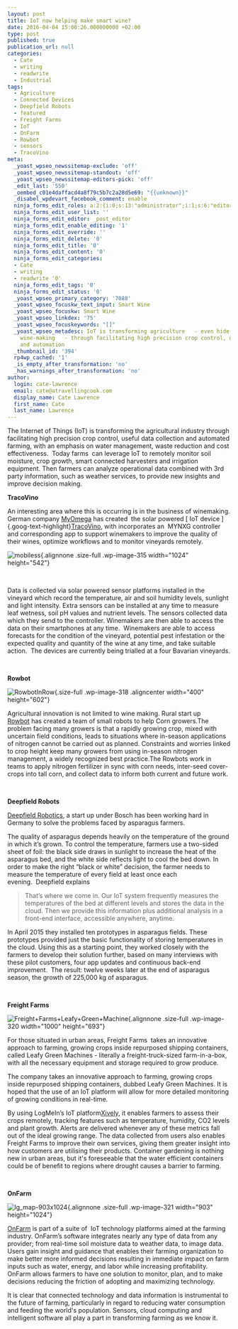 ```yaml
---
layout: post
title: IoT now helping make smart wine?
date: 2016-04-04 15:00:26.000000000 +02:00
type: post
published: true
publication_url: null
categories:
  - Cate
  - writing
  - readwrite
  - Industrial
tags:
  - Agriculture
  - Connected Devices
  - Deepfield Robots
  - featured
  - Freight Farms
  - IoT
  - OnFarm
  - Rowbot
  - sensors
  - TracoVino
meta:
  _yoast_wpseo_newssitemap-exclude: 'off'
  _yoast_wpseo_newssitemap-standout: 'off'
  _yoast_wpseo_newssitemap-editors-pick: 'off'
  _edit_last: '550'
  _oembed_c01e4daffacd4a8f79c5b7c2a28d5e69: "{{unknown}}"
  _disabel_wpdevart_facebook_comment: enable
  ninja_forms_edit_roles: a:2:{i:0;s:13:"administrator";i:1;s:6:"editor";}
  ninja_forms_edit_user_list: ''
  ninja_forms_edit_editor: _post_editor
  ninja_forms_edit_enable_editing: '1'
  ninja_forms_edit_override: ''
  ninja_forms_edit_delete: '0'
  ninja_forms_edit_title: '0'
  ninja_forms_edit_content: '0'
  ninja_forms_edit_categories:
  - Cate
  - writing
  - readwrite '0'
  ninja_forms_edit_tags: '0'
  ninja_forms_edit_status: '0'
  _yoast_wpseo_primary_category: '7088'
  _yoast_wpseo_focuskw_text_input: Smart Wine
  _yoast_wpseo_focuskw: Smart Wine
  _yoast_wpseo_linkdex: '75'
  _yoast_wpseo_focuskeywords: "[]"
  _yoast_wpseo_metadesc: IoT is transforming agriculture   - even hide-bound areas like
    wine-making   - through facilitating high precision crop control, data collection
    and automation
  _thumbnail_id: '394'
  rp4wp_cached: '1'
  _is_empty_after_transformation: 'no'
  _has_warnings_after_transformation: 'no'
author:
  login: cate-lawrence
  email: cate@atravellingcook.com
  display_name: Cate Lawrence
  first_name: Cate
  last_name: Lawrence
---
```

The Internet of Things (IoT) is transforming the agricultural industry
through facilitating high precision crop control, useful data collection
and automated farming, with an emphasis on water management, waste
reduction and cost effectiveness.  Today farms  can leverage IoT to
remotely monitor soil moisture, crop growth, smart connected harvesters
and irrigation equipment. Then farmers can analyze operational data
combined with 3rd party information, such as weather services, to
provide new insights and improve decision making.

**TracoVino**

An interesting area where this is occurring is in the business of
winemaking. German company
[MyOmega](http://www.myomegasys.com/index.php/mynxg/mynxg-iot-architecture)
has created  the solar powered [ IoT device
]{.goog-text-highlight}[TracoVino](http://www.myomegasys.com/index.php/new/178-tracovino),
with incorporates an  MYNXG controller and corresponding app to support
winemakers to improve the quality of their wines, optimize workflows and
to monitor vineyards remotely.

![mobiless](rw-import/mobiless.jpg){.alignnone
.size-full .wp-image-315 width="1024" height="542"}

 

Data is collected via solar powered sensor platforms installed in the
vineyard which record the temperature, air and soil humidity levels,
sunlight and light intensity. Extra sensors can be installed at any time
to measure leaf wetness, soil pH values and nutrient levels. The sensors
collected data which they send to the controller. Winemakers are then
able to access the data on their smartphones at any time.  Winemakers
are able to access forecasts for the condition of the vineyard,
potential pest infestation or the expected quality and quantity of the
wine at any time, and take suitable action.  The devices are currently
being trialled at a four Bavarian vineyards.

 

**Rowbot**

![RowbotInRow](rw-import/RowbotInRow.jpg){.size-full
.wp-image-318 .aligncenter width="400" height="602"}

Agricultural innovation is not limited to wine making. Rural start up
[Rowbot](http://rowbot.com/) has created a team of small robots to help
Corn growers.The problem facing many growers is that a rapidly growing
crop, mixed with uncertain field conditions, leads to situations where
in-season applications of nitrogen cannot be carried out as planned.
Constraints and worries linked to crop height keep many growers from
using in-season nitrogen management, a widely recognized best
practice.The Rowbots work in teams to apply nitrogen fertilizer in sync
with corn needs, inter-seed cover-crops into tall corn, and collect data
to inform both current and future work.

 

**Deepfield Robots**

[Deepfield Robotics](http://www.deepfield-robotics.com/), a start up
under Bosch has been working hard in Germany to solve the problems faced
by asparagus farmers.

The quality of asparagus depends heavily on the temperature of the
ground in which it’s grown. To control the temperature, farmers use a
two-sided sheet of foil: the black side draws in sunlight to increase
the heat of the asparagus bed, and the white side reflects light to cool
the bed down. In order to make the right “black or white” decision, the
farmer needs to measure the temperature of every field at least once
each evening.  Deepfield explains

> That’s where we come in. Our IoT system frequently measures the
> temperatures of the bed at different levels and stores the data in the
> cloud. Then we provide this information plus additional analysis in a
> front-end interface, accessible anywhere, anytime.

In April 2015 they installed ten prototypes in asparagus fields. These
prototypes provided just the basic functionality of storing temperatures
in the cloud. Using this as a starting point, they worked closely with
the farmers to develop their solution further, based on many interviews
with these pilot customers, four app updates and continuous back-end
improvement.  The result: twelve weeks later at the end of asparagus
season, the growth of 225,000 kg of asparagus.

 

**Freight Farms**

![Freight+Farms+Leafy+Green+Machine](rw-import/FreightFarmsLeafyGreenMachine.png){.alignnone
.size-full .wp-image-320 width="1000" height="693"}

For those situated in urban areas, Freight Farms  takes an innovative
approach to farming, growing crops inside repurposed shipping
containers, called Leafy Green Machines - literally
a freight-truck-sized farm-in-a-box, with all the necessary equipment
and storage required to grow produce.

The company takes an innovative approach to farming, growing crops
inside repurposed shipping containers, dubbed Leafy Green Machines. It
is hoped that the use of an IoT platform will allow for more detailed
monitoring of growing conditions in real-time.

By using LogMeIn’s IoT
platform[Xively](https://xively.com/whats_xively/?mcomb=s7NDde0Q879711957699xivelyei8rbbhb5l0c),
it enables farmers to assess their crops remotely, tracking features
such as temperature, humidity, CO2 levels and plant growth. Alerts are
delivered whenever any of these metrics fall out of the ideal growing
range. The data collected from users also enables Freight Farms to
improve their own services, giving them greater insight into how
customers are utilising their products. Container gardening is nothing
new in urban areas, but it's foreseeable that the water efficient
containers could be of benefit to regions where drought causes a barrier
to farming.

 

**OnFarm**

![lg\_map-903x1024](rw-import/lg_map-903x1024.png){.alignnone
.size-full .wp-image-321 width="903" height="1024"}

[OnFarm](http://www.onfarm.com/) is part of a suite of  IoT technology
platforms aimed at the farming industry. OnFarm’s software integrates
nearly any type of data from any provider; from real-time soil moisture
data to weather data, to image data. Users gain insight and guidance
that enables their farming organization to make better more informed
decisions resulting in immediate impact on farm inputs such as water,
energy, and labor while increasing profitability. OnFarm allows farmers
to have one solution to monitor, plan, and to make decisions reducing
the friction of adopting and maximizing technology.

It is clear that connected technology and data information is
instrumental to the future of farming, particularly in regard to
reducing water consumption and feeding the world's population. Sensors,
cloud computing and intelligent software all play a part in transforming
farming as we know it.
